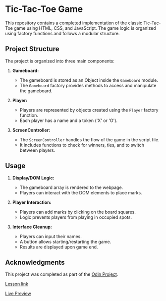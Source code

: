 # Tic-Tac-Toe Game

This repository contains a completed implementation of the classic Tic-Tac-Toe game using HTML, CSS, and JavaScript. The game logic is organized using factory functions and follows a modular structure.

## Project Structure

The project is organized into three main components:

1. **Gameboard:**

   - The gameboard is stored as an Object inside the `Gameboard` module.
   - The `Gameboard` factory provides methods to access and manipulate the gameboard.

2. **Player:**

   - Players are represented by objects created using the `Player` factory function.
   - Each player has a name and a token ('X' or 'O').

3. **ScreenController:**
   - The `ScreenController` handles the flow of the game in the script file.
   - It includes functions to check for winners, ties, and to switch between players.

## Usage

1. **Display/DOM Logic:**

   - The gameboard array is rendered to the webpage.
   - Players can interact with the DOM elements to place marks.

2. **Player Interaction:**

   - Players can add marks by clicking on the board squares.
   - Logic prevents players from playing in occupied spots.

3. **Interface Cleanup:**
   - Players can input their names.
   - A button allows starting/restarting the game.
   - Results are displayed upon game end.

## Acknowledgments

This project was completed as part of the [Odin Project](https://www.theodinproject.com/).

[Lesson link](https://www.theodinproject.com/lessons/javascript-tic-tac-toe)

[Live Preview](https://odilsoncode.github.io/tic-tac-toe-js/)
